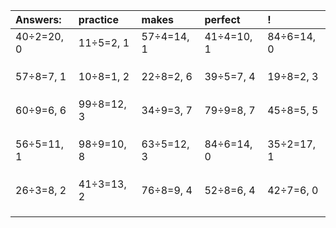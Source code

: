 | Answers: | practice | makes | perfect | ! |
| :--- | :--- | :--- | :--- | :--- |
| 40÷2=20, 0 | 11÷5=2, 1 | 57÷4=14, 1 | 41÷4=10, 1 | 84÷6=14, 0 | 
|   |   |   |   |   | 
|   |   |   |   |   | 
|   |   |   |   |   | 
| 57÷8=7, 1 | 10÷8=1, 2 | 22÷8=2, 6 | 39÷5=7, 4 | 19÷8=2, 3 | 
|   |   |   |   |   | 
|   |   |   |   |   | 
|   |   |   |   |   | 
| 60÷9=6, 6 | 99÷8=12, 3 | 34÷9=3, 7 | 79÷9=8, 7 | 45÷8=5, 5 | 
|   |   |   |   |   | 
|   |   |   |   |   | 
|   |   |   |   |   | 
| 56÷5=11, 1 | 98÷9=10, 8 | 63÷5=12, 3 | 84÷6=14, 0 | 35÷2=17, 1 | 
|   |   |   |   |   | 
|   |   |   |   |   | 
|   |   |   |   |   | 
| 26÷3=8, 2 | 41÷3=13, 2 | 76÷8=9, 4 | 52÷8=6, 4 | 42÷7=6, 0 | 
|   |   |   |   |   | 
|   |   |   |   |   | 
|   |   |   |   |   | 
